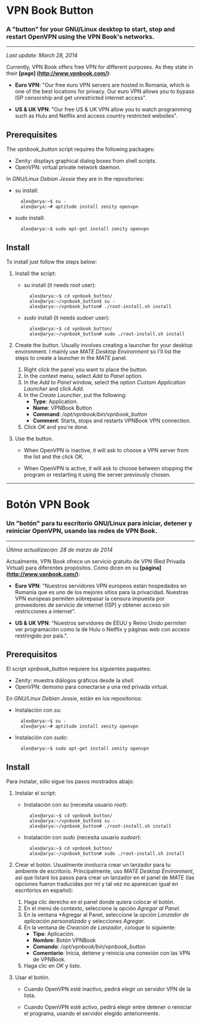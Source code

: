 # VPN Book Button
### A "button" for your GNU/Linux desktop to start, stop and restart OpenVPN using the VPN Book's networks.

---

*Last update: March 28, 2014*

Currently, VPN Book offers free VPN for different purposes. As they state in their **[page] (http://www.vpnbook.com/)**:

* **Euro VPN**: "Our free euro VPN servers are hosted in Romania, which is one of the best locations for privacy. Our euro VPN allows you to bypass ISP censorship and get unrestricted internet access".

* **US & UK VPN**: "Our free US & UK VPN allow you to watch programming such as Hulu and Netflix and access country restricted websites".

Prerequisites
-------------

The *vpnbook_button* script requires the following packages:

* Zenity: displays graphical dialog boxes from shell scripts.
* OpenVPN: virtual private network daemon.

In *GNU/Linux Debian Jessie* they are in the repositories:

* *su* install:

        alex@arya:~$ su -
        alex@arya:~# aptitude install zenity openvpn

* *sudo* install:

        alex@arya:~$ sudo apt-get install zenity openvpn

Install
-------

To install just follow the steps below:

1. Install the script:

    * *su* install (it needs *root* user):

            alex@arya:~$ cd vpnbook_button/ 
            alex@arya:~/vpnbook_button$ su -
            alex@arya:~/vpnbook_button# ./root-install.sh install

    * *sudo* install (it needs *sudoer* user):

            alex@arya:~$ cd vpnbook_button/
            alex@arya:~/vpnbook_button# sudo ./root-install.sh install

2. Create the button. Usually involves creating a launcher for your desktop environment. I mainly use *MATE Desktop Environment* so I'll list the steps to create a launcher in the *MATE* panel.

     1. Right click the panel you want to place the button.
     2. In the context menu, select *Add to Panel* option.
     3. In the *Add to Panel* window, select the option *Custom Application Launcher* and click *Add*.
     4. In the *Create Launcher*, put the following:
         * **Type**: Application.
         * **Name**: VPNBook Button
         * **Command**: */opt/vpnbook/bin/vpnbook_button*
         * **Comment**: Starts, stops and restarts VPNBook VPN connection.
     5. Click *OK* and you're done.

3. Use the button.

    * When OpenVPN is inactive, it will ask to choose a VPN server from the list and the click OK.

    * When OpenVPN is active, it will ask to choose between stopping the program or restarting it using the server previously chosen.

---

# Botón VPN Book
### Un "botón" para tu escritorio GNU/Linux para iniciar, detener y reiniciar OpenVPN, usando las redes de VPN Book.

---

*Última actualización: 28 de marzo de 2014*

Actualmente, VPN Book ofrece un servicio gratuito de VPN (Red Privada Virtual) para diferentes propósitos. Como dicen en su **[página] (http://www.vpnbook.com/)**:

* **Euro VPN**: "Nuestros servidores VPN europeos están hospedados en Rumania que es uno de los mejores sitios para la privacidad. Nuestras VPN europeas permiten sobrepasar la censura impuesta por proveedores de servicio de internet (ISP) y obtener acceso sin restricciones a internet".

* **US & UK VPN**: "Nuestros servidores de EEUU y Reino Unido permiten ver programación como la de Hulu o Netflix y páginas web con acceso restringido por país.".

Prerequisitos
-------------

El script *vpnbook_button* requiere los siguientes paquetes:

* Zenity: muestra diálogos gráficos desde la *shell*.
* OpenVPN: demonio para conectarse a una red privada virtual.

En *GNU/Linux Debian Jessie*, están en los repositorios:

* Instalación con *su*:

        alex@arya:~$ su -
        alex@arya:~# aptitude install zenity openvpn

* Instalación con *sudo*:

        alex@arya:~$ sudo apt-get install zenity openvpn

Install
-------

Para instalar, sólo sigue los pasos mostrados abajo:

1. Instalar el script:

    * Instalación con *su* (necesita usuario *root*):

            alex@arya:~$ cd vpnbook_button/ 
            alex@arya:~/vpnbook_button$ su -
            alex@arya:~/vpnbook_button# ./root-install.sh install

    * Instalación con *sudo* (necesita usuario *sudoer*):

            alex@arya:~$ cd vpnbook_button/
            alex@arya:~/vpnbook_button# sudo ./root-install.sh install

2. Crear el botón. Usualmente involucra crear un lanzador para tu ambiente de escritorio. Principalmente, uso *MATE Desktop Environment*, así que listaré los pasos para crear un lanzador en el panel de *MATE* (las opciones fueron traducidas por mí y tal vez no aparezcan igual en escritorios en español):

     1. Haga clic derecho en el panel donde quiera colocar el botón.
     2. En el menú de contexto, seleccione la opción *Agregar al Panel*.
     3. En la ventana *Agregar al Panel, seleccione la opción *Lanzador de aplicación personalizado* y selecciones *Agregar*.
     4. En la ventana de *Creación de Lanzador*, coloque lo siguiente:
         * **Tipo**: Aplicación.
         * **Nombre**: Botón VPNBook
         * **Comando**: */opt/vpnbook/bin/vpnbook_button*
         * **Comentario**: Inicia, detiene y reinicia una conexión con las VPN de VPNBook.
     5. Haga clic en *OK* y listo.

3. Usar el botón.

    * Cuando OpenVPN esté inactivo, pedirá elegir un servidor VPN de la lista.

    * Cuando OpenVPN esté activo, pedirá elegir entre detener o reiniciar el programa, usando el servidor elegido anteriormente.
